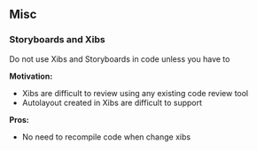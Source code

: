 
## Misc

### Storyboards and Xibs

Do not use Xibs and Storyboards in code unless you have to

**Motivation:**
- Xibs are difficult to review using any existing code review tool
- Autolayout created in Xibs are difficult to support

**Pros:**
- No need to recompile code when change xibs
